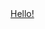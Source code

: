 
<head>
  <title>HAB Group Studios</title>
</head>
<body>
  <a href="./user_data.json">Hello!</a>
</body>
